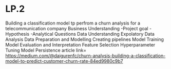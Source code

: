 # LP.2
Building a classification model tp perfrom a churn analysis for a telecommunication company
Business Understanding
-Project goal
-Hypothesis
-Analytical Questions
Data Understanding
Expolatory Data Analysis
Data Preparation and Modelling
Creating pipelines
Model Training
Model Evaluation and Interpretation
Feature Selection
Hyperparameter Tuning
Model Persistence
article link= https://medium.com/@daigurenfc/churn-analysis-building-a-classification-model-to-predict-customer-churn-rate-84ed9980c9b7
